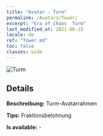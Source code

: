 ```yaml
---
title: "Avatar - Turm"
permalink: /Avatars/Tower/
excerpt: "Era of Chaos  Turm"
last_modified_at: 2021-06-15
locale: de
ref: "Tower.md"
toc: false
classes: wide
---
```

 ![Turm](/images/a/avatarFrame_5.png)

## Details

 **Beschreibung:** Turm-Avatarrahmen 

 **Tips:** Fraktionsbelohnung 

 **Is available:**  - 


